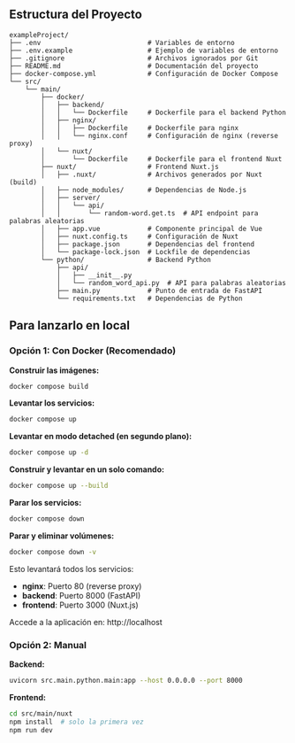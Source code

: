 
## Estructura del Proyecto

```
exampleProject/
├── .env                           # Variables de entorno
├── .env.example                   # Ejemplo de variables de entorno
├── .gitignore                     # Archivos ignorados por Git
├── README.md                      # Documentación del proyecto
├── docker-compose.yml             # Configuración de Docker Compose
└── src/
    └── main/
        ├── docker/
        │   ├── backend/
        │   │   └── Dockerfile     # Dockerfile para el backend Python
        │   ├── nginx/
        │   │   ├── Dockerfile     # Dockerfile para nginx
        │   │   └── nginx.conf     # Configuración de nginx (reverse proxy)
        │   └── nuxt/
        │       └── Dockerfile     # Dockerfile para el frontend Nuxt
        ├── nuxt/                  # Frontend Nuxt.js
        │   ├── .nuxt/             # Archivos generados por Nuxt (build)
        │   ├── node_modules/      # Dependencias de Node.js
        │   ├── server/
        │   │   └── api/
        │   │       └── random-word.get.ts  # API endpoint para palabras aleatorias
        │   ├── app.vue            # Componente principal de Vue
        │   ├── nuxt.config.ts     # Configuración de Nuxt
        │   ├── package.json       # Dependencias del frontend
        │   └── package-lock.json  # Lockfile de dependencias
        └── python/                # Backend Python
            ├── api/
            │   ├── __init__.py
            │   └── random_word_api.py  # API para palabras aleatorias
            ├── main.py            # Punto de entrada de FastAPI
            └── requirements.txt   # Dependencias de Python
```


## Para lanzarlo en local

### Opción 1: Con Docker (Recomendado)

**Construir las imágenes:**
```bash
docker compose build
```

**Levantar los servicios:**
```bash
docker compose up
```

**Levantar en modo detached (en segundo plano):**
```bash
docker compose up -d
```

**Construir y levantar en un solo comando:**
```bash
docker compose up --build
```

**Parar los servicios:**
```bash
docker compose down
```

**Parar y eliminar volúmenes:**
```bash
docker compose down -v
```

Esto levantará todos los servicios:
- **nginx**: Puerto 80 (reverse proxy)
- **backend**: Puerto 8000 (FastAPI)
- **frontend**: Puerto 3000 (Nuxt.js)

Accede a la aplicación en: http://localhost

### Opción 2: Manual

**Backend:**
```bash
uvicorn src.main.python.main:app --host 0.0.0.0 --port 8000
```

**Frontend:**
```bash
cd src/main/nuxt
npm install  # solo la primera vez
npm run dev
```



